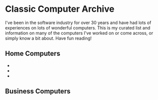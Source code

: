 # Classic Computer Archive

I've been in the software industry for over 30 years and have had lots of experiences on lots of wonderful computers. This is my curated list and information on many of the computers I've worked on or come across, or simply know a bit about. Have fun reading! 


## Home Computers

* []()
* []()
* []()


## Business Computers
